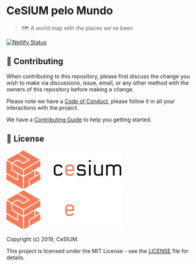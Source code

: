 [contributing]: CONTRIBUTING.md
[code_of_conduct]: CODE_OF_CONDUCT.md
[license]: LICENSE.txt
[netlify-badge]: https://api.netlify.com/api/v1/badges/88366cb6-c159-4b8b-8efe-502f11059215/deploy-status
[netlify-status]: https://app.netlify.com/sites/cesium-pelo-mundo/deploys

# CeSIUM pelo Mundo

> :world_map: A world map with the places we've been

[![Netlify Status][netlify-badge]][netlify-status]

## 🤝 Contributing

When contributing to this repository, please first discuss the change you wish
to make via discussions, issue, email, or any other method with the owners of
this repository before making a change.

Please note we have a [Code of Conduct](CODE_OF_CONDUCT.md), please follow it
in all your interactions with the project.

We have a [Contributing Guide][contributing] to help you getting started.

## 📝 License

<img src=".github/brand/cesium-DARK.svg#gh-light-mode-only" width="300">
<img src=".github/brand/cesium-LIGHT.svg#gh-dark-mode-only" width="300">

Copyright (c) 2019, CeSIUM.

This project is licensed under the MIT License - see the [LICENSE][license]
file for details.
